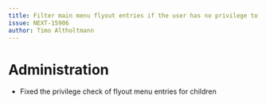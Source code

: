 ```yaml
---
title: Filter main menu flyout entries if the user has no privilege to view them
issue: NEXT-15906
author: Timo Altholtmann
---
```

# Administration
* Fixed the privilege check of flyout menu entries for children

